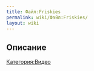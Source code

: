 ```yaml
---
title: Файл:Friskies
permalink: wiki/Файл:Friskies/
layout: wiki
---
```


## Описание

[Категория:Видео](Категория:Видео "wikilink")
